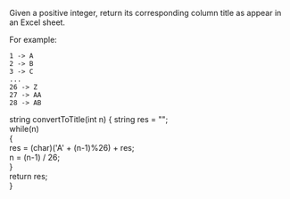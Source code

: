 Given a positive integer, return its corresponding column title as appear in an Excel sheet.

For example:

    1 -> A
    2 -> B
    3 -> C
    ...
    26 -> Z
    27 -> AA
    28 -> AB 


string convertToTitle(int n)
{
        string res = "";  
        while(n)  
        {  
            res = (char)('A' + (n-1)%26) + res;  
            n = (n-1) / 26;  
        }  
        return res;  
}

